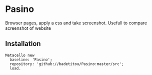 # Pasino

Browser pages, apply a css and take screenshot.
Usefull to compare screenshot of website

## Installation 

```st
Metacello new
  baseline: 'Pasino';
  repository: 'github://badetitou/Pasino:master/src';
  load.
```

